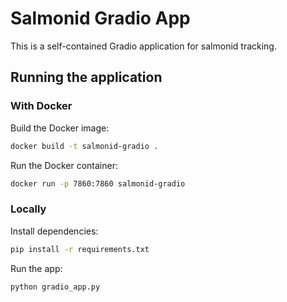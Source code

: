 # Salmonid Gradio App

This is a self-contained Gradio application for salmonid tracking.

## Running the application

### With Docker

Build the Docker image:
```bash
docker build -t salmonid-gradio .
```

Run the Docker container:
```bash
docker run -p 7860:7860 salmonid-gradio
```

### Locally

Install dependencies:
```bash
pip install -r requirements.txt
```

Run the app:
```bash
python gradio_app.py
``` 